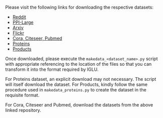 Please visit the following links for downloading the respective datasets:

- [Reddit](https://drive.google.com/drive/folders/1rq-H0XUM0BIRW9Pq5P4FMC9Xirpdx6zs?usp=sharing)
- [PPI-Large](https://drive.google.com/drive/folders/1dXd0kr39IV5jZmB2h3WBr0ugXSU1F6VE?usp=sharing)
- [Arxiv](https://drive.google.com/drive/folders/1JYK71P2dYOwxgtNxR0YaKhLhvMLve9qM?usp=sharing)
- [Flickr](https://drive.google.com/drive/folders/1apP2Qn8r6G0jQXykZHyNT6Lz2pgzcQyL?usp=sharing)
- [Cora, Citeseer, Pubmed](https://github.com/tkipf/gcn)
- [Proteins](http://snap.stanford.edu/ogb/data/nodeproppred/proteins.zip)
- [Products](http://snap.stanford.edu/ogb/data/nodeproppred/products.zip)

Once downloaded, please execute the ```makedata_<dataset_name>.py``` script with appropriate referencing to the location of the files so that you can transform it into the format required by IGLU. 

For Proteins dataset, an explicit download may not necessary. The script will itself download the dataset. For Products, kindly follow the same procedure used in ```makedata_proteins.py``` to create the dataset in the requisite format.


For Cora, Citeseer and Pubmed, download the datasets from the above linked repository. 

